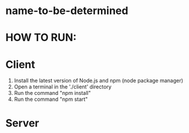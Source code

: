 # name-to-be-determined

# HOW TO RUN:
# Client
1. Install the latest version of Node.js and npm (node package manager)
2. Open a terminal in the './client' directory
3. Run the command "npm install"
4. Run the command "npm start"

# Server
